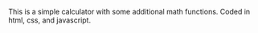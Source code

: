 This is a simple calculator with some additional math functions. Coded in html, css, and javascript.